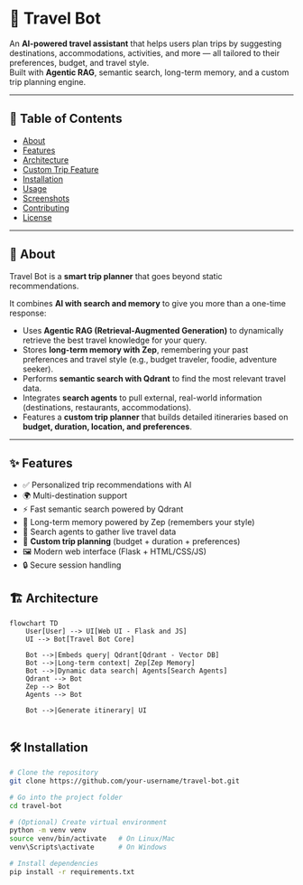 # 🛫 Travel Bot

An **AI-powered travel assistant** that helps users plan trips by suggesting destinations, accommodations, activities, and more — all tailored to their preferences, budget, and travel style.  
Built with **Agentic RAG**, semantic search, long-term memory, and a custom trip planning engine.

---

## 📖 Table of Contents
- [About](#-about)
- [Features](#-features)
- [Architecture](#-architecture)
- [Custom Trip Feature](#-custom-trip-feature)
- [Installation](#-installation)
- [Usage](#-usage)
- [Screenshots](#-screenshots)
- [Contributing](#-contributing)
- [License](#-license)

---

## 📌 About
Travel Bot is a **smart trip planner** that goes beyond static recommendations.  

It combines **AI with search and memory** to give you more than a one-time response:
- Uses **Agentic RAG (Retrieval-Augmented Generation)** to dynamically retrieve the best travel knowledge for your query.  
- Stores **long-term memory with Zep**, remembering your past preferences and travel style (e.g., budget traveler, foodie, adventure seeker).  
- Performs **semantic search with Qdrant** to find the most relevant travel data.  
- Integrates **search agents** to pull external, real-world information (destinations, restaurants, accommodations).  
- Features a **custom trip planner** that builds detailed itineraries based on **budget, duration, location, and preferences**.  

---

## ✨ Features
- ✅ Personalized trip recommendations with AI  
- 🌍 Multi-destination support  
- ⚡ Fast semantic search powered by Qdrant  
- 🧠 Long-term memory powered by Zep (remembers your style)  
- 🔎 Search agents to gather live travel data  
- 🎯 **Custom trip planning** (budget + duration + preferences)  
- 🖼️ Modern web interface (Flask + HTML/CSS/JS)  
- 🔒 Secure session handling  
## 🏗 Architecture



```mermaid
flowchart TD
    User[User] --> UI[Web UI - Flask and JS]
    UI --> Bot[Travel Bot Core]

    Bot -->|Embeds query| Qdrant[Qdrant - Vector DB]
    Bot -->|Long-term context| Zep[Zep Memory]
    Bot -->|Dynamic data search| Agents[Search Agents]
    Qdrant --> Bot
    Zep --> Bot
    Agents --> Bot

    Bot -->|Generate itinerary| UI


```
## 🛠 Installation
```bash
# Clone the repository
git clone https://github.com/your-username/travel-bot.git

# Go into the project folder
cd travel-bot

# (Optional) Create virtual environment
python -m venv venv
source venv/bin/activate   # On Linux/Mac
venv\Scripts\activate      # On Windows

# Install dependencies
pip install -r requirements.txt
